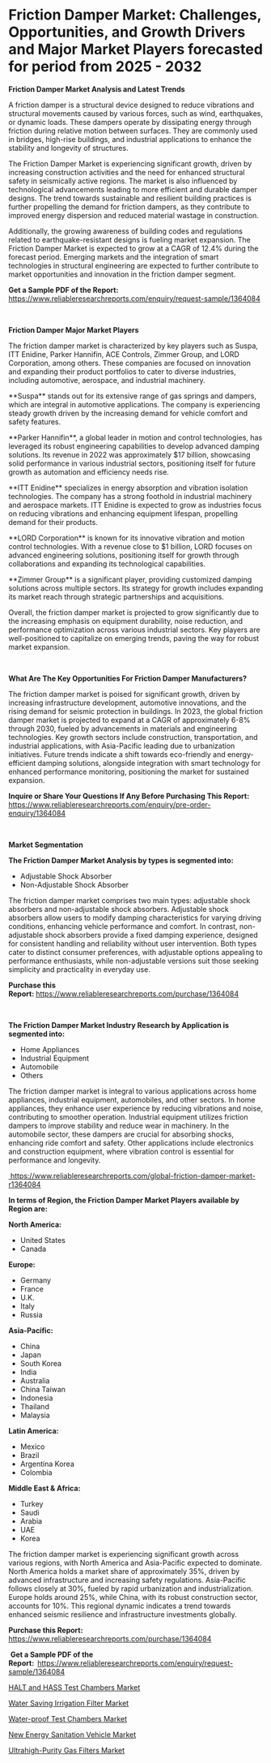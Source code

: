 <p><h1>Friction Damper Market: Challenges, Opportunities, and Growth Drivers and Major Market Players forecasted for period from 2025 - 2032</h1></p><p><strong>Friction Damper Market Analysis and Latest Trends</strong></p>
<p><p>A friction damper is a structural device designed to reduce vibrations and structural movements caused by various forces, such as wind, earthquakes, or dynamic loads. These dampers operate by dissipating energy through friction during relative motion between surfaces. They are commonly used in bridges, high-rise buildings, and industrial applications to enhance the stability and longevity of structures.</p><p>The Friction Damper Market is experiencing significant growth, driven by increasing construction activities and the need for enhanced structural safety in seismically active regions. The market is also influenced by technological advancements leading to more efficient and durable damper designs. The trend towards sustainable and resilient building practices is further propelling the demand for friction dampers, as they contribute to improved energy dispersion and reduced material wastage in construction.</p><p>Additionally, the growing awareness of building codes and regulations related to earthquake-resistant designs is fueling market expansion. The Friction Damper Market is expected to grow at a CAGR of 12.4% during the forecast period. Emerging markets and the integration of smart technologies in structural engineering are expected to further contribute to market opportunities and innovation in the friction damper segment.</p></p>
<p><strong>Get a Sample PDF of the Report:&nbsp;</strong> <a href="https://www.reliableresearchreports.com/enquiry/request-sample/1364084?utm_campaign=8&utm_medium=2&utm_source=Github&utm_content=ia&utm_term=12042025&utm_id=friction-damper">https://www.reliableresearchreports.com/enquiry/request-sample/1364084</a></p>
<p>&nbsp;</p>
<p><strong>Friction Damper Major Market Players</strong></p>
<p><p>The friction damper market is characterized by key players such as Suspa, ITT Enidine, Parker Hannifin, ACE Controls, Zimmer Group, and LORD Corporation, among others. These companies are focused on innovation and expanding their product portfolios to cater to diverse industries, including automotive, aerospace, and industrial machinery.</p><p>**Suspa** stands out for its extensive range of gas springs and dampers, which are integral in automotive applications. The company is experiencing steady growth driven by the increasing demand for vehicle comfort and safety features.</p><p>**Parker Hannifin**, a global leader in motion and control technologies, has leveraged its robust engineering capabilities to develop advanced damping solutions. Its revenue in 2022 was approximately $17 billion, showcasing solid performance in various industrial sectors, positioning itself for future growth as automation and efficiency needs rise.</p><p>**ITT Enidine** specializes in energy absorption and vibration isolation technologies. The company has a strong foothold in industrial machinery and aerospace markets. ITT Enidine is expected to grow as industries focus on reducing vibrations and enhancing equipment lifespan, propelling demand for their products.</p><p>**LORD Corporation** is known for its innovative vibration and motion control technologies. With a revenue close to $1 billion, LORD focuses on advanced engineering solutions, positioning itself for growth through collaborations and expanding its technological capabilities.</p><p>**Zimmer Group** is a significant player, providing customized damping solutions across multiple sectors. Its strategy for growth includes expanding its market reach through strategic partnerships and acquisitions.</p><p>Overall, the friction damper market is projected to grow significantly due to the increasing emphasis on equipment durability, noise reduction, and performance optimization across various industrial sectors. Key players are well-positioned to capitalize on emerging trends, paving the way for robust market expansion.</p></p>
<p>&nbsp;</p>
<p><strong>What Are The Key Opportunities For Friction Damper Manufacturers?</strong></p>
<p><p>The friction damper market is poised for significant growth, driven by increasing infrastructure development, automotive innovations, and the rising demand for seismic protection in buildings. In 2023, the global friction damper market is projected to expand at a CAGR of approximately 6-8% through 2030, fueled by advancements in materials and engineering technologies. Key growth sectors include construction, transportation, and industrial applications, with Asia-Pacific leading due to urbanization initiatives. Future trends indicate a shift towards eco-friendly and energy-efficient damping solutions, alongside integration with smart technology for enhanced performance monitoring, positioning the market for sustained expansion.</p></p>
<p><strong>Inquire or Share Your Questions If Any Before Purchasing This Report:</strong> <a href="https://www.reliableresearchreports.com/enquiry/pre-order-enquiry/1364084?utm_campaign=8&utm_medium=2&utm_source=Github&utm_content=ia&utm_term=12042025&utm_id=friction-damper">https://www.reliableresearchreports.com/enquiry/pre-order-enquiry/1364084</a></p>
<p>&nbsp;</p>
<p><strong>Market Segmentation</strong></p>
<p><strong>The Friction Damper Market Analysis by types is segmented into:</strong></p>
<p><ul><li>Adjustable Shock Absorber</li><li>Non-Adjustable Shock Absorber</li></ul></p>
<p><p>The friction damper market comprises two main types: adjustable shock absorbers and non-adjustable shock absorbers. Adjustable shock absorbers allow users to modify damping characteristics for varying driving conditions, enhancing vehicle performance and comfort. In contrast, non-adjustable shock absorbers provide a fixed damping experience, designed for consistent handling and reliability without user intervention. Both types cater to distinct consumer preferences, with adjustable options appealing to performance enthusiasts, while non-adjustable versions suit those seeking simplicity and practicality in everyday use.</p></p>
<p><strong>Purchase this Report:&nbsp;</strong><a href="https://www.reliableresearchreports.com/purchase/1364084?utm_campaign=8&utm_medium=2&utm_source=Github&utm_content=ia&utm_term=12042025&utm_id=friction-damper">https://www.reliableresearchreports.com/purchase/1364084</a></p>
<p>&nbsp;</p>
<p><strong>The Friction Damper Market Industry Research by Application is segmented into:</strong></p>
<p><ul><li>Home Appliances</li><li>Industrial Equipment</li><li>Automobile</li><li>Others</li></ul></p>
<p><p>The friction damper market is integral to various applications across home appliances, industrial equipment, automobiles, and other sectors. In home appliances, they enhance user experience by reducing vibrations and noise, contributing to smoother operation. Industrial equipment utilizes friction dampers to improve stability and reduce wear in machinery. In the automobile sector, these dampers are crucial for absorbing shocks, enhancing ride comfort and safety. Other applications include electronics and construction equipment, where vibration control is essential for performance and longevity.</p></p>
<p><a href="https://www.reliableresearchreports.com/global-friction-damper-market-r1364084?utm_campaign=8&utm_medium=2&utm_source=Github&utm_content=ia&utm_term=12042025&utm_id=friction-damper">&nbsp;https://www.reliableresearchreports.com/global-friction-damper-market-r1364084</a></p>
<p><strong>In terms of Region, the Friction Damper Market Players available by Region are:</strong></p>
<p>
    <p> <strong> North America: </strong>
        <ul>
            <li>United States</li>
            <li>Canada</li>
        </ul>
        </p> 
    <p> <strong> Europe: </strong>
        <ul>
            <li>Germany</li>
            <li>France</li>
            <li>U.K.</li>
            <li>Italy</li>
            <li>Russia</li>
        </ul>
        </p> 
    <p> <strong> Asia-Pacific: </strong>
        <ul>
            <li>China</li>
            <li>Japan</li>
            <li>South Korea</li>
            <li>India</li>
            <li>Australia</li>
            <li>China Taiwan</li>
            <li>Indonesia</li>
            <li>Thailand</li>
            <li>Malaysia</li>
        </ul>
        </p> 
    <p> <strong> Latin America: </strong>
        <ul>
            <li>Mexico</li>
            <li>Brazil</li>
            <li>Argentina Korea</li>
            <li>Colombia</li>
        </ul>
        </p> 
    <p> <strong> Middle East & Africa: </strong>
        <ul>
            <li>Turkey</li>
            <li>Saudi</li>
            <li>Arabia</li>
            <li>UAE</li>
            <li>Korea</li>
        </ul>
    </p>
    </p>
<p><p>The friction damper market is experiencing significant growth across various regions, with North America and Asia-Pacific expected to dominate. North America holds a market share of approximately 35%, driven by advanced infrastructure and increasing safety regulations. Asia-Pacific follows closely at 30%, fueled by rapid urbanization and industrialization. Europe holds around 25%, while China, with its robust construction sector, accounts for 10%. This regional dynamic indicates a trend towards enhanced seismic resilience and infrastructure investments globally.</p></p>
<p><strong>Purchase this Report: </strong><a href="https://www.reliableresearchreports.com/purchase/1364084?utm_campaign=8&utm_medium=2&utm_source=Github&utm_content=ia&utm_term=12042025&utm_id=friction-damper">https://www.reliableresearchreports.com/purchase/1364084</a></p>
<p>&nbsp;<strong>Get a Sample PDF of the Report:&nbsp;&nbsp;</strong><a href="https://www.reliableresearchreports.com/enquiry/request-sample/1364084?utm_campaign=8&utm_medium=2&utm_source=Github&utm_content=ia&utm_term=12042025&utm_id=friction-damper">https://www.reliableresearchreports.com/enquiry/request-sample/1364084</a></p>
<p><strong></strong></p>
<p><p><a href="https://github.com/gasiorgary79/Market-Research-Report-List-1/blob/main/halt-and-hass-test-chambers-market.md?utm_campaign=8&utm_medium=2&utm_source=Github&utm_content=ia&utm_term=12042025&utm_id=friction-damper">HALT and HASS Test Chambers Market</a></p><p><a href="https://github.com/supashcriana/Market-Research-Report-List-1/blob/main/water-saving-irrigation-filter-market.md?utm_campaign=8&utm_medium=2&utm_source=Github&utm_content=ia&utm_term=12042025&utm_id=friction-damper">Water Saving Irrigation Filter Market</a></p><p><a href="https://github.com/vigatoimrene04/Market-Research-Report-List-1/blob/main/water-proof-test-chambers-market.md?utm_campaign=8&utm_medium=2&utm_source=Github&utm_content=ia&utm_term=12042025&utm_id=friction-damper">Water-proof Test Chambers Market</a></p><p><a href="https://github.com/joubehobock75/Market-Research-Report-List-1/blob/main/new-energy-sanitation-vehicle-market.md?utm_campaign=8&utm_medium=2&utm_source=Github&utm_content=ia&utm_term=12042025&utm_id=friction-damper">New Energy Sanitation Vehicle Market</a></p><p><a href="https://github.com/bufkamaiahi7/Market-Research-Report-List-1/blob/main/ultrahigh-purity-gas-filters-market.md?utm_campaign=8&utm_medium=2&utm_source=Github&utm_content=ia&utm_term=12042025&utm_id=friction-damper">Ultrahigh-Purity Gas Filters Market</a></p></p>